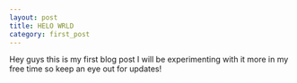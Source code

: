 ```yaml
---
layout: post
title: HELO WRLD
category: first_post
---
```


Hey guys this is my first blog post I will be experimenting with it more in my free time so keep an eye out for updates!
